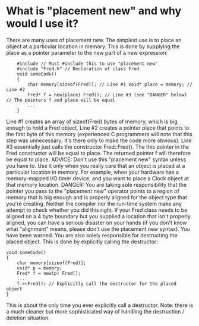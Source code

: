 # What is "placement new" and why would I use it?

There are many uses of placement new. The simplest use is to place an object at a particular location in memory. This is done by supplying the place as a pointer parameter to the new part of a new expression:

        #include // Must #include this to use "placement new"
        #include "Fred.h" // Declaration of class Fred
        void someCode()
        {
            char memory[sizeof(Fred)]; // Line #1 void* place = memory; // Line #2
            Fred* f = new(place) Fred(); // Line #3 (see "DANGER" below) // The pointers f and place will be equal
            ...
        }

Line #1 creates an array of sizeof(Fred) bytes of memory, which is big enough to hold a Fred object. Line #2 creates a pointer place that points to the first byte of this memory (experienced C programmers will note that this step was unnecessary; it's there only to make the code more obvious). Line #3 essentially just calls the constructor Fred::Fred(). The this pointer in the Fred constructor will be equal to place. The returned pointer f will therefore be equal to place.
ADVICE: Don't use this "placement new" syntax unless you have to. Use it only when you really care that an object is placed at a particular location in memory. For example, when your hardware has a memory-mapped I/O timer device, and you want to place a Clock object at that memory location.
DANGER: You are taking sole responsibility that the pointer you pass to the "placement new"
operator points to a region of memory that is big enough and is properly aligned for the object type that you're creating. Neither the compiler nor the run-time system make any attempt to check whether you did this right. If your Fred class needs to be aligned on a 4 byte boundary but you supplied a location that isn't properly aligned, you can have a serious disaster on your hands (if you don't know what "alignment" means, please don't use the placement new syntax). You have been warned.
You are also solely responsible for destructing the placed object. This is done by explicitly calling the destructor:

    void someCode()
    {
        char memory[sizeof(Fred)];
        void* p = memory;
        Fred* f = new(p) Fred();
        ...
        f->~Fred(); // Explicitly call the destructor for the placed object
    }
    
This is about the only time you ever explicitly call a destructor.
Note: there is a much cleaner but more sophisticated way of handling the destruction / deletion situation.